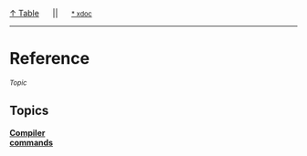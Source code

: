 [&#8593; Table](table.md)&nbsp;&nbsp;&nbsp;&nbsp;&nbsp;&nbsp;||&nbsp;&nbsp;&nbsp;&nbsp;&nbsp;&nbsp;<small>[\* xdoc](../xdoc/ref.xmd#L1)</small>
***

# Reference
<small>*Topic*</small>  
## Topics
**[Compiler](ref--compiler.md)**  
**[commands](ref--commands.md)**  
